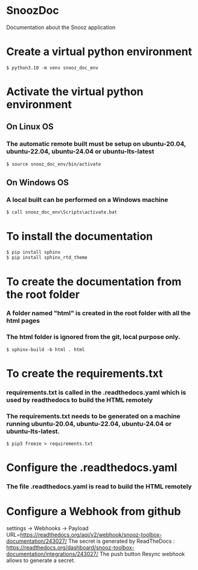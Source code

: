 # SnoozDoc
Documentation about the Snooz application

# Create a virtual python environment
```
$ python3.10 -m venv snooz_doc_env
```

# Activate the virtual python environment

## On Linux OS
### The automatic remote built must be setup on ubuntu-20.04, ubuntu-22.04, ubuntu-24.04 or ubuntu-lts-latest
```
$ source snooz_doc_env/bin/activate
```

## On Windows OS
### A local built can be performed on a Windows machine
```
$ call snooz_doc_env\Scripts\activate.bat
```

# To install the documentation
```
$ pip install sphinx  
$ pip install sphinx_rtd_theme  
```

# To create the documentation from the root folder
### A folder named "html" is created in the root folder with all the html pages
### The html folder is ignored from the git, local purpose only.
```
$ sphinx-build -b html . html
```

# To create the requirements.txt
### requirements.txt is called in the .readthedocs.yaml which is used by readthedocs to build the HTML remotely
### The requirements.txt needs to be generated on a machine running ubuntu-20.04, ubuntu-22.04, ubuntu-24.04 or ubuntu-lts-latest.
```
$ pip3 freeze > requirements.txt
```

# Configure the .readthedocs.yaml
### The file .readthedocs.yaml is read to build the HTML remotely

# Configure a Webhook from github
settings  → Webhooks → 
Payload URL=https://readthedocs.org/api/v2/webhook/snooz-toolbox-documentation/243027/
The secret is generated by ReadTheDocs : 
https://readthedocs.org/dashboard/snooz-toolbox-documentation/integrations/243027/
The push button Resync webhook allows to generate a secret.

